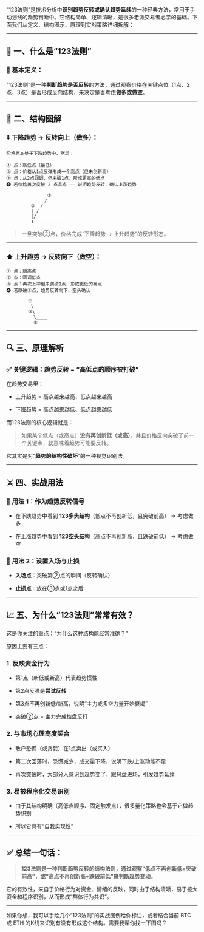 “123法则”是技术分析中**识别趋势反转或确认趋势延续**的一种经典方法，常用于手动划线的趋势判断中。它结构简单、逻辑清晰，是很多老派交易者必学的基础。下面我们从定义、结构图示、原理到实战策略详细拆解：

---

## 🔢 一、什么是“123法则”

### 📌 基本定义：

“123法则”是一种**判断趋势是否反转**的方法，通过观察价格在关键点位（1点、2点、3点）是否形成反向结构，来决定是否考虑**做多或做空**。

---

## 🧱 二、结构图解

### ⬇️ 下降趋势 → 反转向上（做多）：

```
价格原本处于下跌趋势中，然后：

① 点：新低点（最低）
② 点：价格从1点反弹形成一个高点（但未创新高）
③ 点：从2点回调，但未破1点，形成更高的低点
❹ 若价格再次突破 2 点高点 —— 说明趋势反转，确认上涨趋势

               ②
              /
         ③  /
         | /  
         |/  
    -----1-------------
```

> 一旦突破②点，价格完成“下降趋势 → 上升趋势”的反转形态。

---

### ⬆️ 上升趋势 → 反转向下（做空）：

```
① 点：新高点
② 点：回调低点
③ 点：再次上冲但未突破1点，形成更低的高点
❹ 若跌破②点，趋势反转向下，空头确认

        ①
         \
        ③\
          \____
          ②
```

---

## 🔍 三、原理解析

### ✅ 关键逻辑：**趋势反转 = “高低点的顺序被打破”**

在趋势交易里：

- 上升趋势 = 高点越来越高、低点越来越高
    
- 下降趋势 = 高点越来越低、低点越来越低
    

而123法则的核心逻辑就是：

> 如果某个低点（或高点）**没有再创新低（或高）**，并且价格反向突破了前一个关键点，就意味着趋势可能要反转。

它其实是对“**趋势的结构性破坏**”的一种视觉识别法。

---

## ⚔️ 四、实战用法

### 📌 用法 1：作为趋势反转信号

- 在下跌趋势中看到 **123多头结构**（低点不再创新低，且突破前高） → 考虑做多
    
- 在上涨趋势中看到 **123空头结构**（高点不再创新高，且跌破前低） → 考虑做空
    

### 📌 用法 2：设置入场与止损

- **入场点**：突破第②点的瞬间（反转确认）
    
- **止损点**：放在③点或1点之后
    

---

## 📈 五、为什么“123法则”常常有效？

这是你关注的重点：“为什么这种结构能经常准确？”

原因主要有三点：

### 1. **反映资金行为**

- 第1点（新低或新高）代表趋势惯性
    
- 第2点反弹是**尝试反转**
    
- 第3点不再创新低/新高，说明“主力或多空力量开始衰竭”
    
- 突破②点 = 主力完成控盘反打
    

### 2. **与市场心理高度契合**

- 散户恐慌（或贪婪）在1点卖出（或买入）
    
- 第二次回落时，恐慌减少，成交量下降，说明下跌/上涨动能不足
    
- 再次突破时，大部分人意识到趋势变了，跟风盘进场，引发趋势延续
    

### 3. **易被程序化交易识别**

- 由于其结构明确（高低点顺序、固定触发点），很多量化策略也会基于它做趋势识别
    
- 所以它具有“自我实现性”
    

---

## ✅ 总结一句话：

> **123法则是一种判断趋势反转的结构法则，通过观察“低点不再创新低+突破前高”，或“高点不再创新高+跌破前低”来判断趋势变动。**

它的有效性，来自于价格行为对资金、情绪的反映，同时由于结构清晰，易于被大资金和程序识别，从而形成“群体行为共识”。

---

如果你想，我可以手绘几个“123法则”的实战图例给你标注，或者结合当前 BTC 或 ETH 的K线来识别有没有形成这个结构。需要我帮你找一下图吗？